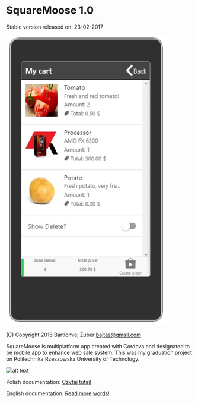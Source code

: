 SquareMoose 1.0
==================
Stable version released on: 23-02-2017

![Alt text](/docs/images/img_1.jpg?raw=true "How GUI looks")

(C) Copyright 2016 Bartłomiej Żuber <bajtas@gmail.com>

SquareMoose is multiplatform app created with Cordova and designated to be mobile app to enhance web sale system.
This was my graduation project on Politechnika Rzeszowska University of Technology.

![alt text](https://encrypted-tbn3.gstatic.com/images?q=tbn:ANd9GcSSsnTNn7HmcHidzl_zH3_w6cHArujZ3MF5rXHaLA6eMvjHAB7O "Line separator")

Polish documentation: [Czytaj tutaj!](docs/POLISH_README.md)

English documentation: [Read more words!](docs/ENGLISH_README.md)
